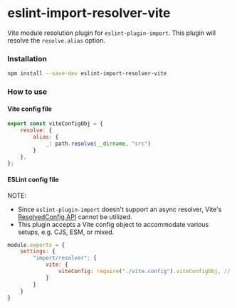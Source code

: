 # eslint-import-resolver-vite

Vite module resolution plugin for `eslint-plugin-import`. This plugin will resolve the `resolve.alias` option.


### Installation
```sh
npm install --save-dev eslint-import-resolver-vite
```


### How to use

#### Vite config file
```js
export const viteConfigObj = {
    resolve: {
        alias: {
            _: path.resolve(__dirname, "src")
        }
    },
};
```

#### ESLint config file
NOTE:  
- Since `eslint-plugin-import` doesn't support an async resolver, Vite's [ResolvedConfig API](https://vitejs.dev/guide/api-javascript.html#resolvedconfig) cannot be utilized.
- This plugin accepts a Vite config object to accommodate various setups, e.g. CJS, ESM, or mixed.
```js
module.exports = {
    settings: {
        "import/resolver": {
            vite: {
                viteConfig: require("./vite.config").viteConfigObj, // named export of the Vite config object.
            }
        }
    }
}

```
